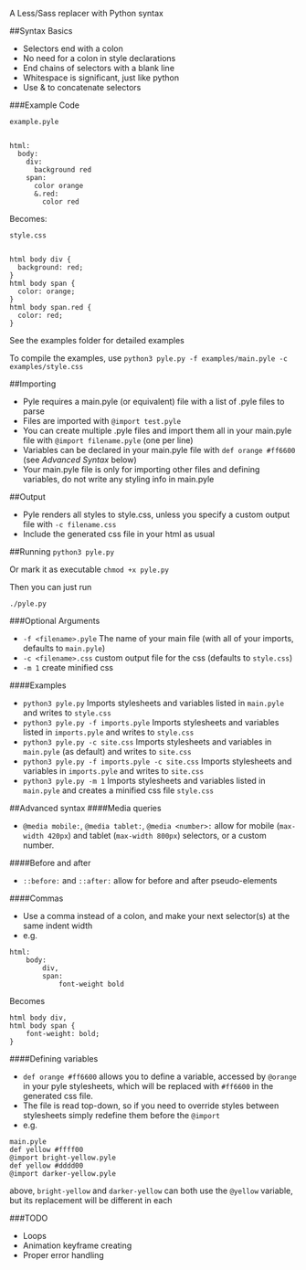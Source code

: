 A Less/Sass replacer with Python syntax

##Syntax Basics
- Selectors end with a colon
- No need for a colon in style declarations
- End chains of selectors with a blank line
- Whitespace is significant, just like python
- Use & to concatenate selectors

###Example Code
```
example.pyle


html:
  body:
    div:
      background red  
    span:
      color orange
      &.red:
        color red
```


Becomes:
```
style.css 


html body div {
  background: red;
}
html body span {
  color: orange;
}
html body span.red {
  color: red;
}
```

See the examples folder for detailed examples

To compile the examples, use `python3 pyle.py -f examples/main.pyle -c examples/style.css`

##Importing
- Pyle requires a main.pyle (or equivalent) file with a list of .pyle files to parse
- Files are imported with `@import test.pyle`
- You can create multiple .pyle files and import them all in your main.pyle file with `@import filename.pyle` (one per line)
- Variables can be declared in your main.pyle file with `def orange #ff6600` (see *Advanced Syntax* below)
- Your main.pyle file is only for importing other files and defining variables, do not write any styling info in main.pyle

##Output
- Pyle renders all styles to style.css, unless you specify a custom output file with `-c filename.css`
- Include the generated css file in your html as usual

##Running
`python3 pyle.py`

Or mark it as executable `chmod +x pyle.py`

Then you can just run

`./pyle.py`

###Optional Arguments
- `-f <filename>.pyle` The name of your main file (with all of your imports, defaults to `main.pyle`)
- `-c <filename>.css` custom output file for the css (defaults to `style.css`)
- `-m 1` create minified css

####Examples 
- `python3 pyle.py` Imports stylesheets and variables listed in `main.pyle` and writes to `style.css`
- `python3 pyle.py -f imports.pyle` Imports stylesheets and variables listed in `imports.pyle` and writes to `style.css`
- `python3 pyle.py -c site.css` Imports stylesheets and variables in `main.pyle` (as default) and writes to `site.css`
- `python3 pyle.py -f imports.pyle -c site.css` Imports stylesheets and variables in `imports.pyle` and writes to `site.css`
- `python3 pyle.py -m 1` Imports stylesheets and variables listed in `main.pyle` and creates a minified css file `style.css`

##Advanced syntax
####Media queries
- `@media mobile:`, `@media tablet:`, `@media <number>:` allow for mobile (`max-width 420px`) and tablet (`max-width 800px`) selectors, or a custom number.

####Before and after
- `::before:` and `::after:` allow for before and after pseudo-elements

####Commas
- Use a comma instead of a colon, and make your next selector(s) at the same indent width
- e.g.

```
html:
    body:
        div,
        span:
            font-weight bold
```

Becomes

```
html body div,
html body span {
    font-weight: bold;
}
```

####Defining variables
- `def orange #ff6600` allows you to define a variable, accessed by `@orange` in your pyle stylesheets, which will be replaced with `#ff6600` in the generated css file.
- The file is read top-down, so if you need to override styles between stylesheets simply redefine them before the `@import`
- e.g.
```
main.pyle
def yellow #ffff00
@import bright-yellow.pyle
def yellow #dddd00
@import darker-yellow.pyle
```
above, `bright-yellow` and `darker-yellow` can both use the `@yellow` variable, but its replacement will be different in each

###TODO
- Loops
- Animation keyframe creating
- Proper error handling
